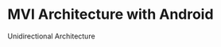 

# MVI Architecture with Android



Unidirectional Architecture 
<!--stackedit_data:
eyJoaXN0b3J5IjpbMTE1MjE3NTgwMCwtMTkwNzMzMjk0XX0=
-->